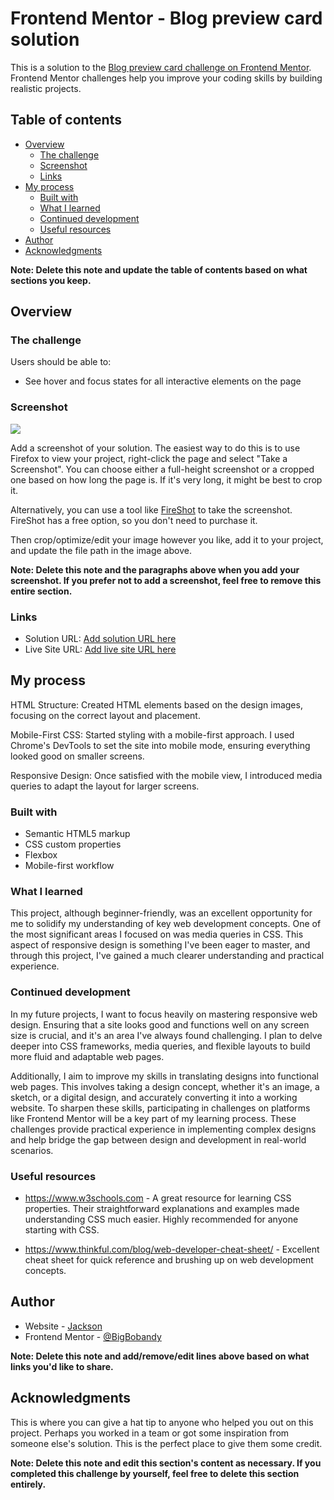# Frontend Mentor - Blog preview card solution

This is a solution to the [Blog preview card challenge on Frontend Mentor](https://www.frontendmentor.io/challenges/blog-preview-card-ckPaj01IcS). Frontend Mentor challenges help you improve your coding skills by building realistic projects.

## Table of contents

- [Overview](#overview)
  - [The challenge](#the-challenge)
  - [Screenshot](#screenshot)
  - [Links](#links)
- [My process](#my-process)
  - [Built with](#built-with)
  - [What I learned](#what-i-learned)
  - [Continued development](#continued-development)
  - [Useful resources](#useful-resources)
- [Author](#author)
- [Acknowledgments](#acknowledgments)

**Note: Delete this note and update the table of contents based on what sections you keep.**

## Overview

### The challenge

Users should be able to:

- See hover and focus states for all interactive elements on the page

### Screenshot

![](./screenshot.jpg)

Add a screenshot of your solution. The easiest way to do this is to use Firefox to view your project, right-click the page and select "Take a Screenshot". You can choose either a full-height screenshot or a cropped one based on how long the page is. If it's very long, it might be best to crop it.

Alternatively, you can use a tool like [FireShot](https://getfireshot.com/) to take the screenshot. FireShot has a free option, so you don't need to purchase it.

Then crop/optimize/edit your image however you like, add it to your project, and update the file path in the image above.

**Note: Delete this note and the paragraphs above when you add your screenshot. If you prefer not to add a screenshot, feel free to remove this entire section.**

### Links

- Solution URL: [Add solution URL here](https://your-solution-url.com)
- Live Site URL: [Add live site URL here](https://your-live-site-url.com)

## My process

HTML Structure: Created HTML elements based on the design images, focusing on the correct layout and placement.

Mobile-First CSS: Started styling with a mobile-first approach. I used Chrome's DevTools to set the site into mobile mode, ensuring everything looked good on smaller screens.

Responsive Design: Once satisfied with the mobile view, I introduced media queries to adapt the layout for larger screens.

### Built with

- Semantic HTML5 markup
- CSS custom properties
- Flexbox
- Mobile-first workflow

### What I learned

This project, although beginner-friendly, was an excellent opportunity for me to solidify my understanding of key web development concepts. One of the most significant areas I focused on was media queries in CSS. This aspect of responsive design is something I've been eager to master, and through this project, I've gained a much clearer understanding and practical experience.

### Continued development

In my future projects, I want to focus heavily on mastering responsive web design. Ensuring that a site looks good and functions well on any screen size is crucial, and it's an area I've always found challenging. I plan to delve deeper into CSS frameworks, media queries, and flexible layouts to build more fluid and adaptable web pages.

Additionally, I aim to improve my skills in translating designs into functional web pages. This involves taking a design concept, whether it's an image, a sketch, or a digital design, and accurately converting it into a working website. To sharpen these skills, participating in challenges on platforms like Frontend Mentor will be a key part of my learning process. These challenges provide practical experience in implementing complex designs and help bridge the gap between design and development in real-world scenarios.

### Useful resources

- https://www.w3schools.com - A great resource for learning CSS properties. Their straightforward explanations and examples made understanding CSS much easier. Highly recommended for anyone starting with CSS.

- https://www.thinkful.com/blog/web-developer-cheat-sheet/ - Excellent cheat sheet for quick reference and brushing up on web development concepts.

## Author

- Website - [Jackson](www.jdykes.dev)
- Frontend Mentor - [@BigBobandy](https://www.frontendmentor.io/profile/yourusername)

**Note: Delete this note and add/remove/edit lines above based on what links you'd like to share.**

## Acknowledgments

This is where you can give a hat tip to anyone who helped you out on this project. Perhaps you worked in a team or got some inspiration from someone else's solution. This is the perfect place to give them some credit.

**Note: Delete this note and edit this section's content as necessary. If you completed this challenge by yourself, feel free to delete this section entirely.**
